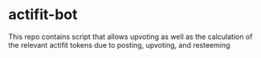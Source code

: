 # actifit-bot
This repo contains script that allows upvoting as well as the calculation of the relevant actifit tokens due to posting, upvoting, and resteeming
